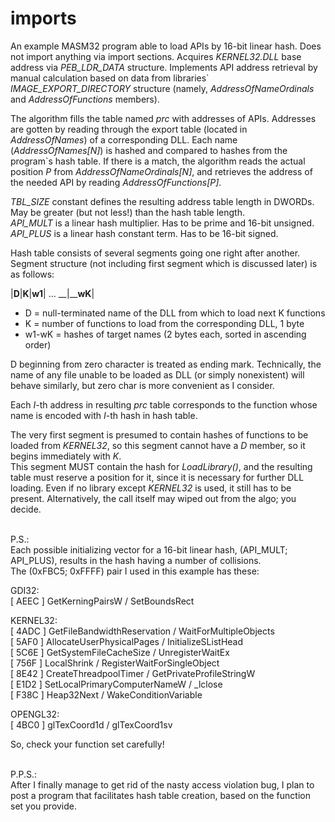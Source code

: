 imports
=======

An example MASM32 program able to load APIs by 16-bit linear hash. Does not import anything via import sections. Acquires <i>KERNEL32.DLL</i> base address via <i>PEB_LDR_DATA</i> structure.
Implements API address retrieval by manual calculation based on data from libraries` <i>IMAGE_EXPORT_DIRECTORY</i> structure (namely, <i>AddressOfNameOrdinals</i> and <i>AddressOfFunctions</i> members).

The algorithm fills the table named <i>prc</i> with addresses of APIs. Addresses are gotten by reading through the export table (located in <i>AddressOfNames</i>) of a corresponding DLL. Each name (<i>AddressOfNames[N]</i>) is hashed and compared to hashes from the program`s hash table. If there is a match, the algorithm reads the actual position <i>P</i> from <i>AddressOfNameOrdinals[N]</i>, and retrieves the address of the needed API by reading <i>AddressOfFunctions[P]</i>.

<i>TBL_SIZE</i> constant defines the resulting address table length in DWORDs. May be greater (but not less!) than the hash table length.<br>
<i>API_MULT</i> is a linear hash multiplier. Has to be prime and 16-bit unsigned.<br>
<i>API_PLUS</i> is a linear hash constant term. Has to be 16-bit signed.

Hash table consists of several segments going one right after another.<br>
Segment structure (not including first segment which is discussed later) is as follows:

|____D____|__K__|__w1__|  …  __|____wK__|

 - D = null-terminated name of the DLL from which to load next K functions
 - K = number of functions to load from the corresponding DLL, 1 byte
 - w1-wK = hashes of target names (2 bytes each, sorted in ascending order)

D beginning from zero character is treated as ending mark. Technically, the name of any file unable to be loaded as DLL (or simply nonexistent) will behave similarly, but zero char is more convenient as I consider.

Each <i>I</i>-th address in resulting <i>prc</i> table corresponds to the function whose name is encoded with <i>I</i>-th hash in hash table.

The very first segment is presumed to contain hashes of functions to be loaded from <i>KERNEL32</i>, so this segment cannot have a <i>D</i> member, so it begins immediately with <i>K</i>.<br>
This segment MUST contain the hash for <i>LoadLibrary()</i>, and the resulting table must reserve a position for it, since it is necessary for further DLL loading. Even if no library except <i>KERNEL32</i> is used, it still has to be present. Alternatively, the call itself may wiped out from the algo; you decide.

<br>P.S.:<br>
Each possible initializing vector for a 16-bit linear hash, (API_MULT; API_PLUS), results in the hash having a number of collisions.<br>
The (0xFBC5; 0xFFFF) pair I used in this example has these:

GDI32:<br>
[ AEEC ]  GetKerningPairsW / SetBoundsRect

KERNEL32:<br>
[ 4ADC ]  GetFileBandwidthReservation / WaitForMultipleObjects<br>
[ 5AF0 ]  AllocateUserPhysicalPages / InitializeSListHead<br>
[ 5C6E ]  GetSystemFileCacheSize / UnregisterWaitEx<br>
[ 756F ]  LocalShrink / RegisterWaitForSingleObject<br>
[ 8E42 ]  CreateThreadpoolTimer / GetPrivateProfileStringW<br>
[ E1D2 ]  SetLocalPrimaryComputerNameW / _lclose<br>
[ F38C ]  Heap32Next / WakeConditionVariable<br>

OPENGL32:<br>
[ 4BC0 ]  glTexCoord1d / glTexCoord1sv

So, check your function set carefully!

<br>P.P.S.:<br>
After I finally manage to get rid of the nasty access violation bug, I plan to post a program that facilitates hash table creation, based on the function set you provide.